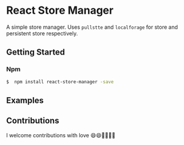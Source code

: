 # React Store Manager 
A simple store manager. Uses `pullstte` and `localforage` for store and persistent store respectively.

## Getting Started

### Npm

``` bash
$  npm install react-store-manager -save
```

## Examples


## Contributions

I welcome contributions with love 😄😄🌺🌺🎆🎆

